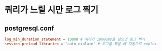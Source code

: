 # 쿼리가 느릴 시만 로그 찍기

## postgresql.conf

```conf
log_min_duration_statement = 10000 # 쿼리가 10000ms을 넘으면 로그 찍기
session_preload_libraries = 'auto_explain' # 로그를 찍을 때 자동으로 explain analyze 명령 까지 찍게
```
